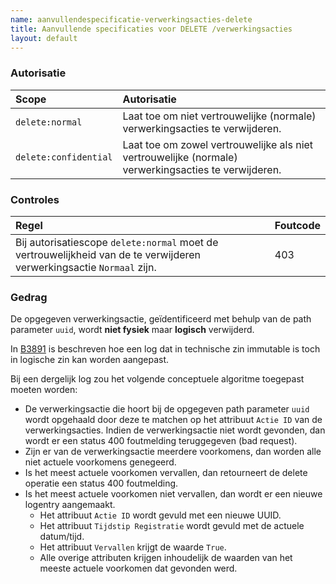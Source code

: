 ```yaml
---
name: aanvullendespecificatie-verwerkingsacties-delete
title: Aanvullende specificaties voor DELETE /verwerkingsacties
layout: default
---
```



### Autorisatie

| Scope | Autorisatie | 
| :---- | :---- |
| `delete:normal` | Laat toe om niet vertrouwelijke (normale) verwerkingsacties te verwijderen. 
| `delete:confidential` | Laat toe om zowel vertrouwelijke als niet vertrouwelijke (normale) verwerkingsacties te verwijderen.


### Controles

| Regel | Foutcode |
| :---- | :---- |
| Bij autorisatiescope `delete:normal` moet de vertrouwelijkheid van de te verwijderen verwerkingsactie `Normaal` zijn. | 403 |


### Gedrag

De opgegeven verwerkingsactie, geïdentificeerd met behulp van de path parameter `uuid`, wordt **niet fysiek** maar **logisch** verwijderd.

In [B3891](../achtergronddocumentatie/ontwerp/artefacten/3891.md) is beschreven hoe een log dat in technische zin immutable is toch in logische zin kan worden aangepast. 

Bij een dergelijk log zou het volgende conceptuele algoritme toegepast moeten worden:
* De verwerkingsactie die hoort bij de opgegeven path parameter `uuid` wordt opgehaald door deze te matchen op het attribuut `Actie ID` van de verwerkingsacties. Indien de verwerkingsactie niet wordt gevonden, dan wordt er een status 400 foutmelding teruggegeven (bad request).
* Zijn er van de verwerkingsactie meerdere voorkomens, dan worden alle niet actuele voorkomens genegeerd.
* Is het meest actuele voorkomen vervallen, dan retourneert de delete operatie een status 400 foutmelding.
* Is het meest actuele voorkomen niet vervallen, dan wordt er een nieuwe logentry aangemaakt.
    * Het attribuut `Actie ID` wordt gevuld met een nieuwe UUID.
    * Het attribuut `Tijdstip Registratie` wordt gevuld met de actuele datum/tijd.
    * Het attribuut `Vervallen` krijgt de waarde `True`.
    * Alle overige attributen krijgen inhoudelijk de waarden van het meeste actuele voorkomen dat gevonden werd.
